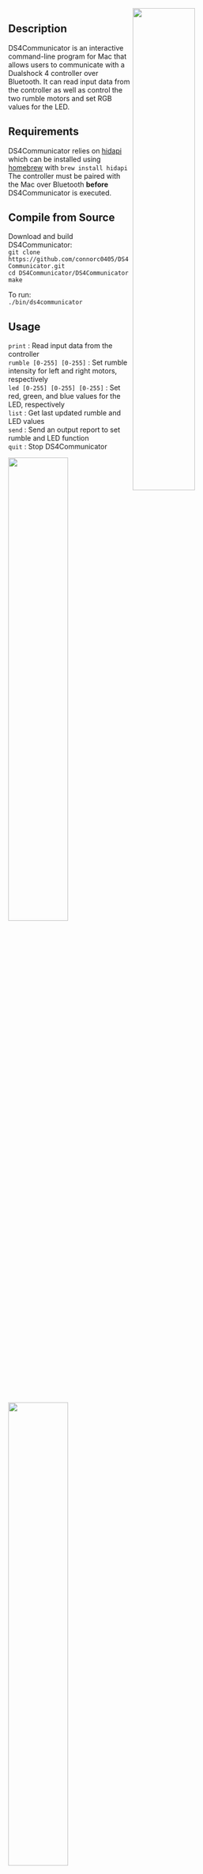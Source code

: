 <img src="https://drive.google.com/uc?id=10-sjP81T_6SVIya-CPMQK34KVSObzr8U" width="50%" align="right">

## Description
DS4Communicator is an interactive command-line program for Mac that allows users to communicate with a Dualshock 4 controller over Bluetooth.  It can read input data from the controller as well as control the two rumble motors and set RGB values for the LED.

## Requirements
DS4Communicator relies on [hidapi](https://github.com/signal11/hidapi) which can be installed using [homebrew](https://brew.sh) with `brew install hidapi`    
The controller must be paired with the Mac over Bluetooth **before** DS4Communicator is executed.

## Compile from Source
Download and build DS4Communicator:  
`git clone https://github.com/connorc0405/DS4Communicator.git`  
`cd DS4Communicator/DS4Communicator`  
`make`  
  
To run:  
`./bin/ds4communicator`  

## Usage
`print` : Read input data from the controller  
`rumble [0-255] [0-255]` : Set rumble intensity for left and right motors, respectively  
`led [0-255] [0-255] [0-255]` : Set red, green, and blue values for the LED, respectively  
`list` : Get last updated rumble and LED values  
`send` : Send an output report to set rumble and LED function  
`quit` : Stop DS4Communicator 

<p float="left">
  <img src="https://drive.google.com/uc?id=1oJBTqSS5iD2vak7uP2KX-4MRhF_LH3GH" width="49%" />
  <img src="http://drive.google.com/uc?id=1NErpA6NlMM1sa5EEdndpjHHsfvOi13qx" width="49%" />
</p>



## Issues
The Dualshock 4 does not include one of its input reports in the HID report descriptor, which is sent after an output report has been written.  Because of this, input reports cannot be received after an output report is written, until:
* Dualshock 4 controller is disconnected
* Dualshock 4 is reconnected
* DS4Communicator is restarted
